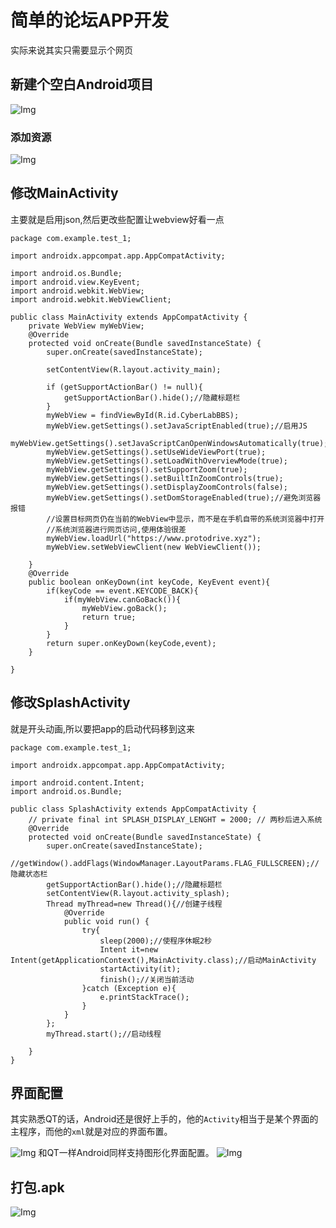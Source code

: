 # 简单的论坛APP开发
实际来说其实只需要显示个网页
## 新建个空白Android项目
![Img](https://imgpool.protodrive.xyz/img/yank-note-picgo-img-20220620155710.png)

### 添加资源
![Img](https://imgpool.protodrive.xyz/img/yank-note-picgo-img-20220620155736.png)

## 修改MainActivity
主要就是启用json,然后更改些配置让webview好看一点
```
package com.example.test_1;

import androidx.appcompat.app.AppCompatActivity;

import android.os.Bundle;
import android.view.KeyEvent;
import android.webkit.WebView;
import android.webkit.WebViewClient;

public class MainActivity extends AppCompatActivity {
    private WebView myWebView;
    @Override
    protected void onCreate(Bundle savedInstanceState) {
        super.onCreate(savedInstanceState);

        setContentView(R.layout.activity_main);

        if (getSupportActionBar() != null){
            getSupportActionBar().hide();//隐藏标题栏
        }
        myWebView = findViewById(R.id.CyberLabBBS);
        myWebView.getSettings().setJavaScriptEnabled(true);//启用JS
        myWebView.getSettings().setJavaScriptCanOpenWindowsAutomatically(true);
        myWebView.getSettings().setUseWideViewPort(true);
        myWebView.getSettings().setLoadWithOverviewMode(true);
        myWebView.getSettings().setSupportZoom(true);
        myWebView.getSettings().setBuiltInZoomControls(true);
        myWebView.getSettings().setDisplayZoomControls(false);
        myWebView.getSettings().setDomStorageEnabled(true);//避免浏览器报错
        //设置目标网页仍在当前的WebView中显示，而不是在手机自带的系统浏览器中打开
        //系统浏览器进行网页访问,使用体验很差
        myWebView.loadUrl("https://www.protodrive.xyz");
        myWebView.setWebViewClient(new WebViewClient());

    }
    @Override
    public boolean onKeyDown(int keyCode, KeyEvent event){
        if(keyCode == event.KEYCODE_BACK){
            if(myWebView.canGoBack()){
                myWebView.goBack();
                return true;
            }
        }
        return super.onKeyDown(keyCode,event);
    }

}
```
## 修改SplashActivity
就是开头动画,所以要把app的启动代码移到这来
```
package com.example.test_1;

import androidx.appcompat.app.AppCompatActivity;

import android.content.Intent;
import android.os.Bundle;

public class SplashActivity extends AppCompatActivity {
    // private final int SPLASH_DISPLAY_LENGHT = 2000; // 两秒后进入系统
    @Override
    protected void onCreate(Bundle savedInstanceState) {
        super.onCreate(savedInstanceState);
        //getWindow().addFlags(WindowManager.LayoutParams.FLAG_FULLSCREEN);//隐藏状态栏
        getSupportActionBar().hide();//隐藏标题栏
        setContentView(R.layout.activity_splash);
        Thread myThread=new Thread(){//创建子线程
            @Override
            public void run() {
                try{
                    sleep(2000);//使程序休眠2秒
                    Intent it=new Intent(getApplicationContext(),MainActivity.class);//启动MainActivity
                    startActivity(it);
                    finish();//关闭当前活动
                }catch (Exception e){
                    e.printStackTrace();
                }
            }
        };
        myThread.start();//启动线程

    }
}
```
## 界面配置
其实熟悉QT的话，Android还是很好上手的，他的`Activity`相当于是某个界面的主程序，而他的`xml`就是对应的界面布置。

![Img](https://imgpool.protodrive.xyz/img/yank-note-picgo-img-20220620160512.png)
和QT一样Android同样支持图形化界面配置。
![Img](https://imgpool.protodrive.xyz/img/yank-note-picgo-img-20220620160542.png)

## 打包.apk
![Img](https://imgpool.protodrive.xyz/img/yank-note-picgo-img-20220620160640.png)

